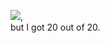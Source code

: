 ![](https://cdn.discordapp.com/attachments/903493558286295070/903494200937566248/0da7ba0eb41f62053957fd974ac9cfbcdea0fc17.png),  
but I got 20 out of 20.
